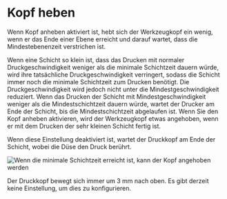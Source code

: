 Kopf heben
====
Wenn Kopf anheben aktiviert ist, hebt sich der Werkzeugkopf ein wenig, wenn er das Ende einer Ebene erreicht und darauf wartet, dass die Mindestebenenzeit verstrichen ist.

Wenn eine Schicht so klein ist, dass das Drucken mit normaler Druckgeschwindigkeit weniger als die minimale Schichtzeit dauern würde, wird ihre tatsächliche Druckgeschwindigkeit verringert, sodass die Schicht immer noch die minimale Schichtzeit zum Drucken benötigt. Die Druckgeschwindigkeit wird jedoch nicht unter die Mindestgeschwindigkeit reduziert. Wenn das Drucken der Schicht mit Mindestgeschwindigkeit weniger als die Mindestschichtzeit dauern würde, wartet der Drucker am Ende der Schicht, bis die Mindestschichtzeit abgelaufen ist. Wenn Sie den Kopf anheben aktivieren, wird der Werkzeugkopf etwas angehoben, wenn er mit dem Drucken der sehr kleinen Schicht fertig ist.

Wenn diese Einstellung deaktiviert ist, wartet der Druckkopf am Ende der Schicht, wobei die Düse den Druck berührt.

![Wenn die minimale Schichtzeit erreicht ist, kann der Kopf angehoben werden](../images/cool_fan_speed.svg)

Der Druckkopf bewegt sich immer um 3 mm nach oben. Es gibt derzeit keine Einstellung, um dies zu konfigurieren.